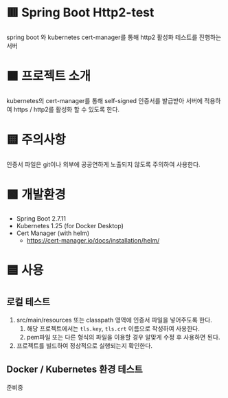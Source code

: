 # 🟥 Spring Boot Http2-test

spring boot 와 kubernetes cert-manager를 통해 http2 활성화 테스트를 진행하는 서버

# 🟧 프로젝트 소개
kubernetes의 cert-manager를 통해 self-signed 인증서를 발급받아 서버에 적용하여 https / http2를 활성화 할 수 있도록 한다.

# 🟨 주의사항
인증서 파일은 git이나 외부에 공공연하게 노출되지 않도록 주의하여 사용한다.

# 🟩 개발환경
- Spring Boot 2.7.11
- Kubernetes 1.25 (for Docker Desktop)
- Cert Manager (with helm)
  - https://cert-manager.io/docs/installation/helm/

    
# 🟦 사용
## 로컬 테스트
1. src/main/resources 또는 classpath 영역에 인증서 파일을 넣어주도록 한다.
   1. 해당 프로젝트에서는 `tls.key`, `tls.crt` 이름으로 작성하여 사용한다.
   2. pem파일 또는 다른 형식의 파일을 이용할 경우 알맞게 수정 후 사용하면 된다.
2. 프로젝트를 빌드하여 정상적으로 실행되는지 확인한다.


## Docker / Kubernetes 환경 테스트
준비중

